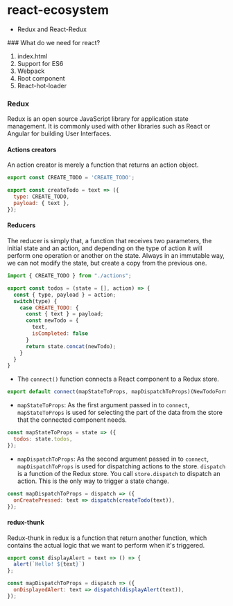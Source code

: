# react-ecosystem
* Redux and React-Redux

### What do we need for react?
1. index.html
2. Support for ES6
3. Webpack
4. Root component
5. React-hot-loader

### Redux
Redux is an open source JavaScript library for application state management. It is commonly used with other libraries such as React or Angular for building User Interfaces.
#### Actions creators
An action creator is merely a function that returns an action object.

```js
export const CREATE_TODO = 'CREATE_TODO';

export const createTodo = text => ({
  type: CREATE_TODO,
  payload: { text },
});
```

#### Reducers
The reducer is simply that, a function that receives two parameters, the initial state and an action, and depending on the type of action it will perform one operation or another on the state. Always in an immutable way, we can not modify the state, but create a copy from the previous one.

```js
import { CREATE_TODO } from "./actions";

export const todos = (state = [], action) => {
  const { type, payload } = action;
  switch(type) {
    case CREATE_TODO: {
      const { text } = payload;
      const newTodo = {
        text,
        isCompleted: false
      }
      return state.concat(newTodo);
    }
  }
}
```

* The `connect()` function connects a React component to a Redux store.
```js
export default connect(mapStateToProps, mapDispatchToProps)(NewTodoForm);
```

* `mapStateToProps`: As the first argument passed in to `connect`, `mapStateToProps` is used for selecting the part of the data from the store that the connected component needs.
```js
const mapStateToProps = state => ({
  todos: state.todos,
});
```

* `mapDispatchToProps`: As the second argument passed in to `connect`, `mapDispatchToProps` is used for dispatching actions to the store.
`dispatch` is a function of the Redux store. You call `store.dispatch` to dispatch an action. This is the only way to trigger a state change.
```js
const mapDispatchToProps = dispatch => ({
  onCreatePressed: text => dispatch(createTodo(text)),
});
```

#### redux-thunk
Redux-thunk in redux is a function that return another function, which contains the actual logic that we want to perform when it's triggered.

```js
export const displayAlert = text => () => {
  alert(`Hello! ${text}`)
};
```

```js
const mapDispatchToProps = dispatch => ({
  onDisplayedAlert: text => dispatch(displayAlert(text)),
});
```